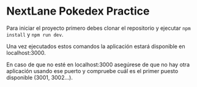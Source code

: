 # NextLane Pokedex Practice
Para iniciar el proyecto primero debes clonar el repositorio y ejecutar `npm install` y `npm run dev`.

Una vez ejecutados estos comandos la aplicación estará disponible en localhost:3000.

En caso de que no esté en localhost:3000 asegúrese de que no hay otra aplicación usando ese puerto y compruebe cuál es el primer puesto disponible (3001, 3002...).
